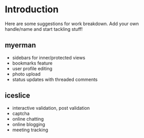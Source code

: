 # Introduction #

Here are some suggestions for work breakdown. Add your own handle/name and start tackling stuff!


## myerman ##

  * sidebars for inner/protected views
  * bookmarks feature
  * user profile editing
  * photo upload
  * status updates with threaded comments


## iceslice ##

  * interactive validation, post validation
  * captcha
  * online chatting
  * online blogging
  * meeting tracking